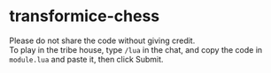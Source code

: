 # transformice-chess
Please do not share the code without giving credit.  
To play in the tribe house, type `/lua` in the chat, and copy the code in `module.lua` and paste it, then click Submit.
